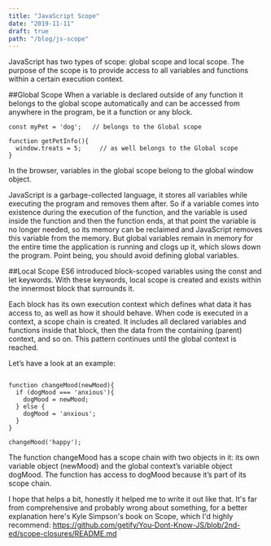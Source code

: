```yaml
---
title: "JavaScript Scope"
date: "2019-11-11"
draft: true
path: "/blog/js-scope"
---
```

JavaScript has two types of scope: global scope and local scope. The purpose of the scope is to provide access to all variables and functions within a certain execution context.

##Global Scope
When a variable is declared outside of any function it belongs to the global scope automatically and can be accessed from anywhere in the program, be it a function or any block.

```
const myPet = 'dog';   // belongs to the Global scope

function getPetInfo(){
  window.treats = 5;     // as well belongs to the Global scope
}
```

In the browser, variables in the global scope belong to the global window object.

JavaScript is a garbage-collected language, it stores all variables while executing the program and removes them after. So if a variable comes into existence during the execution of the function, and the variable is used inside the function and then the function ends, at that point the variable is no longer needed, so its memory can be reclaimed and JavaScript removes this variable from the memory. But global variables remain in memory for the entire time the application is running and clogs up it, which slows down the program. Point being, you should avoid defining global variables.

##Local Scope
ES6 introduced block-scoped variables using the const and let keywords. With these keywords, local scope is created and exists within the innermost block that surrounds it.

Each block has its own execution context which defines what data it has access to, as well as how it should behave. When code is executed in a context, a scope chain is created. It includes all declared variables and functions inside that block, then the data from the containing (parent) context, and so on. This pattern continues until the global context is reached.

Let’s have a look at an example:
```let dogMood = 'anxious';

function changeMood(newMood){
  if (dogMood === 'anxious'){
    dogMood = newMood;
  } else {
    dogMood = 'anxious';
  }
}

changeMood('happy');
```

The function changeMood has a scope chain with two objects in it: its own variable object (newMood) and the global context’s variable object dogMood. The function has access to dogMood because it’s part of its scope chain.

I hope that helps a bit, honestly it helped me to write it out like that. It's far from comprehensive and probably wrong about something, for a better explanation here's Kyle Simpson's book on Scope, which I'd highly recommend: https://github.com/getify/You-Dont-Know-JS/blob/2nd-ed/scope-closures/README.md